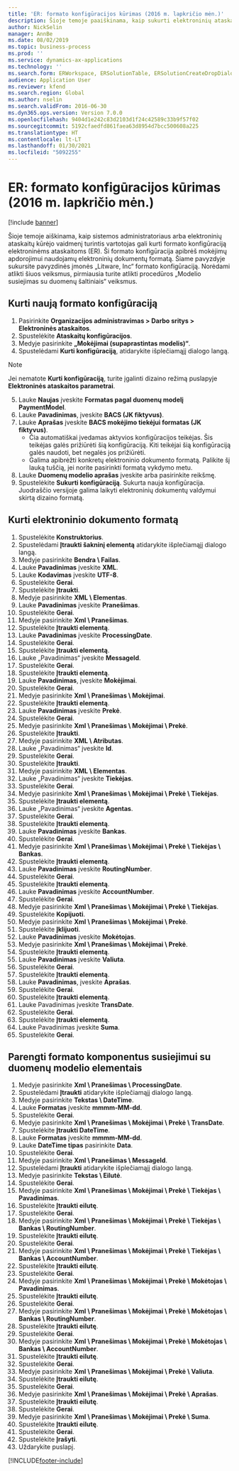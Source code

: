 ```yaml
---
title: 'ER: formato konfigūracijos kūrimas (2016 m. lapkričio mėn.)'
description: Šioje temoje paaiškinama, kaip sukurti elektroninių ataskaitų (ER) formato konfigūraciją.
author: NickSelin
manager: AnnBe
ms.date: 08/02/2019
ms.topic: business-process
ms.prod: ''
ms.service: dynamics-ax-applications
ms.technology: ''
ms.search.form: ERWorkspace, ERSolutionTable, ERSolutionCreateDropDialog, EROperationDesigner, ERComponentTypeDropDialog
audience: Application User
ms.reviewer: kfend
ms.search.region: Global
ms.author: nselin
ms.search.validFrom: 2016-06-30
ms.dyn365.ops.version: Version 7.0.0
ms.openlocfilehash: 9404d1e242c83d2103d1f24c42589c33b9f57f02
ms.sourcegitcommit: 5192cfaedfd861faea63d8954d7bcc500608a225
ms.translationtype: HT
ms.contentlocale: lt-LT
ms.lasthandoff: 01/30/2021
ms.locfileid: "5092255"
---
```

# <a name="er-create-a-format-configuration-november-2016"></a>ER: formato konfigūracijos kūrimas (2016 m. lapkričio mėn.)

[!include [banner](../../includes/banner.md)]

Šioje temoje aiškinama, kaip sistemos administratoriaus arba elektroninių ataskaitų kūrėjo vaidmenį turintis vartotojas gali kurti formato konfigūraciją elektroninėms ataskaitoms (ER). Ši formato konfigūracija apibrėš mokėjimų apdorojimui naudojamų elektroninių dokumentų formatą. Šiame pavyzdyje sukursite pavyzdinės įmonės „Litware, Inc“ formato konfigūraciją. Norėdami atlikti šiuos veiksmus, pirmiausia turite atlikti procedūros „Modelio susiejimas su duomenų šaltiniais“ veiksmus.


## <a name="create-a-new-format-configuration"></a>Kurti naują formato konfigūraciją
1. Pasirinkite **Organizacijos administravimas > Darbo sritys > Elektroninės ataskaitos**.
2. Spustelėkite **Ataskaitų konfigūracijos**.
3. Medyje pasirinkite **„Mokėjimai (supaprastintas modelis)“**.
4. Spustelėdami **Kurti konfigūraciją**, atidarykite išplečiamąjį dialogo langą.

 > [!NOTE]
 > Jei nematote **Kurti konfigūraciją**, turite įgalinti dizaino režimą puslapyje **Elektroninės ataskaitos parametrai**. 
 
5. Lauke **Naujas** įveskite **Formatas pagal duomenų modelį PaymentModel**.
6. Lauke **Pavadinimas**, įveskite **BACS (JK fiktyvus)**.
7. Lauke **Aprašas** įveskite **BACS mokėjimo tiekėjui formatas (JK fiktyvus)**.
    * Čia automatiškai įvedamas aktyvios konfigūracijos teikėjas. Šis teikėjas galės prižiūrėti šią konfigūraciją. Kiti teikėjai šią konfigūraciją galės naudoti, bet negalės jos prižiūrėti.  
    * Galima apibrėžti konkretų elektroninio dokumento formatą. Palikite šį lauką tuščią, jei norite pasirinkti formatą vykdymo metu.  
8. Lauke **Duomenų modelio aprašas** įveskite arba pasirinkite reikšmę.
9. Spustelėkite **Sukurti konfigūraciją**. Sukurta nauja konfigūracija. Juodraščio versijoje galima laikyti elektroninių dokumentų valdymui skirtą dizaino formatą.  

## <a name="design-the-format-of-an-electronic-document"></a>Kurti elektroninio dokumento formatą
1. Spustelėkite **Konstruktorius**.
2. Spustelėdami **Įtraukti šakninį elementą** atidarykite išplečiamąjį dialogo langą.
3. Medyje pasirinkite **Bendra \ Failas**.
4. Lauke **Pavadinimas** įveskite **XML**.
5. Lauke **Kodavimas** įveskite **UTF-8**.
6. Spustelėkite **Gerai**.
7. Spustelėkite **Įtraukti**.
8. Medyje pasirinkite **XML \ Elementas**.
9. Lauke **Pavadinimas** įveskite **Pranešimas**.
10. Spustelėkite **Gerai**.
11. Medyje pasirinkite **Xml \ Pranešimas**.
12. Spustelėkite **Įtraukti elementą**.
13. Lauke **Pavadinimas** įveskite **ProcessingDate**.
14. Spustelėkite **Gerai**.
15. Spustelėkite **Įtraukti elementą**.
16. Lauke „Pavadinimas“ įveskite **MessageId**.
17. Spustelėkite **Gerai**.
18. Spustelėkite **Įtraukti elementą**.
19. Lauke **Pavadinimas**, įveskite **Mokėjimai**.
20. Spustelėkite **Gerai**.
21. Medyje pasirinkite **Xml \ Pranešimas \ Mokėjimai**.
22. Spustelėkite **Įtraukti elementą**.
23. Lauke **Pavadinimas** įveskite **Prekė**.
24. Spustelėkite **Gerai**.
25. Medyje pasirinkite **Xml \ Pranešimas \ Mokėjimai \ Prekė**.
26. Spustelėkite **Įtraukti**.
27. Medyje pasirinkite **XML \ Atributas**.
28. Lauke „Pavadinimas“ įveskite **Id**.
29. Spustelėkite **Gerai**.
30. Spustelėkite **Įtraukti**.
31. Medyje pasirinkite **XML \ Elementas**.
32. Lauke „Pavadinimas“ įveskite **Tiekėjas**.
33. Spustelėkite **Gerai**.
34. Medyje pasirinkite **Xml \ Pranešimas \ Mokėjimai \ Prekė \ Tiekėjas**.
35. Spustelėkite **Įtraukti elementą**.
36. Lauke „Pavadinimas“ įveskite **Agentas**.
37. Spustelėkite **Gerai**.
38. Spustelėkite **Įtraukti elementą**.
39. Lauke **Pavadinimas** įveskite **Bankas**.
40. Spustelėkite **Gerai**.
41. Medyje pasirinkite **Xml \ Pranešimas \ Mokėjimai \ Prekė \ Tiekėjas \ Bankas**.
42. Spustelėkite **Įtraukti elementą**.
43. Lauke **Pavadinimas** įveskite **RoutingNumber**.
44. Spustelėkite **Gerai**.
45. Spustelėkite **Įtraukti elementą**.
46. Lauke **Pavadinimas** įveskite **AccountNumber**.
47. Spustelėkite **Gerai**.
48. Medyje pasirinkite **Xml \ Pranešimas \ Mokėjimai \ Prekė \ Tiekėjas**.
49. Spustelėkite **Kopijuoti**.
50. Medyje pasirinkite **Xml \ Pranešimas \ Mokėjimai \ Prekė**.
51. Spustelėkite **Įklijuoti**.
52. Lauke **Pavadinimas** įveskite **Mokėtojas**.
53. Medyje pasirinkite **Xml \ Pranešimas \ Mokėjimai \ Prekė**.
54. Spustelėkite **Įtraukti elementą**.
55. Lauke **Pavadinimas** įveskite **Valiuta**.
56. Spustelėkite **Gerai**.
57. Spustelėkite **Įtraukti elementą**.
58. Lauke **Pavadinimas**, įveskite **Aprašas**.
59. Spustelėkite **Gerai**.
60. Spustelėkite **Įtraukti elementą**.
61. Lauke Pavadinimas įveskite **TransDate**.
62. Spustelėkite **Gerai**.
63. Spustelėkite **Įtraukti elementą**.
64. Lauke Pavadinimas įveskite **Suma**.
65. Spustelėkite **Gerai**.

## <a name="prepare-format-components-for-mapping-to-data-model-elements"></a>Parengti formato komponentus susiejimui su duomenų modelio elementais
1. Medyje pasirinkite **Xml \ Pranešimas \ ProcessingDate**.
2. Spustelėdami **Įtraukti** atidarykite išplečiamąjį dialogo langą.
3. Medyje pasirinkite **Tekstas \ DateTime**.
4. Lauke **Formatas** įveskite **mmmm-MM-dd**.
5. Spustelėkite **Gerai**.
6. Medyje pasirinkite **Xml \ Pranešimas \ Mokėjimai \ Prekė \ TransDate**.
7. Spustelėkite **Įtraukti DateTime**.
8. Lauke **Formatas** įveskite **mmmm-MM-dd**.
9. Lauke **DateTime tipas** pasirinkite **Data**.
10. Spustelėkite **Gerai**.
11. Medyje pasirinkite **Xml \ Pranešimas \ MessageId**.
12. Spustelėdami **Įtraukti** atidarykite išplečiamąjį dialogo langą.
13. Medyje pasirinkite **Tekstas \ Eilutė**.
14. Spustelėkite **Gerai**.
15. Medyje pasirinkite **Xml \ Pranešimas \ Mokėjimai \ Prekė \ Tiekėjas \ Pavadinimas**.
16. Spustelėkite **Įtraukti eilutę**.
17. Spustelėkite **Gerai**.
18. Medyje pasirinkite **Xml \ Pranešimas \ Mokėjimai \ Prekė \ Tiekėjas \ Bankas \ RoutingNumber**.
19. Spustelėkite **Įtraukti eilutę**.
20. Spustelėkite **Gerai**.
21. Medyje pasirinkite **Xml \ Pranešimas \ Mokėjimai \ Prekė \ Tiekėjas \ Bankas \ AccountNumber**.
22. Spustelėkite **Įtraukti eilutę**.
23. Spustelėkite **Gerai**.
24. Medyje pasirinkite **Xml \ Pranešimas \ Mokėjimai \ Prekė \ Mokėtojas \ Pavadinimas**.
25. Spustelėkite **Įtraukti eilutę**.
26. Spustelėkite **Gerai**.
27. Medyje pasirinkite **Xml \ Pranešimas \ Mokėjimai \ Prekė \ Mokėtojas \ Bankas \ RoutingNumber**.
28. Spustelėkite **Įtraukti eilutę**.
29. Spustelėkite **Gerai**.
30. Medyje pasirinkite **Xml \ Pranešimas \ Mokėjimai \ Prekė \ Mokėtojas \ Bankas \ AccountNumber**.
31. Spustelėkite **Įtraukti eilutę**.
32. Spustelėkite **Gerai**.
33. Medyje pasirinkite **Xml \ Pranešimas \ Mokėjimai \ Prekė \ Valiuta**.
34. Spustelėkite **Įtraukti eilutę**.
35. Spustelėkite **Gerai**.
36. Medyje pasirinkite **Xml \ Pranešimas \ Mokėjimai \ Prekė \ Aprašas**.
37. Spustelėkite **Įtraukti eilutę**.
38. Spustelėkite **Gerai**.
39. Medyje pasirinkite **Xml \ Pranešimas \ Mokėjimai \ Prekė \ Suma**.
40. Spustelėkite **Įtraukti eilutę**.
41. Spustelėkite **Gerai**.
42. Spustelėkite **Įrašyti**.
43. Uždarykite puslapį.



[!INCLUDE[footer-include](../../../../includes/footer-banner.md)]